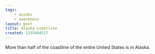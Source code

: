 ```yaml
---
tags:
    - asides
    - awareness
layout: post
title: Alaska coastline
created: 1255404517
---
```

More than half of the coastline of the entire United States is in Alaska.
